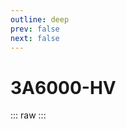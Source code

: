 ```yaml
---
outline: deep
prev: false
next: false
---
```

# 3A6000-HV

::: raw
<ClientOnly>
    <ChipTables chips="3A6000-HV" :fields="cpu_fields" />
</ClientOnly>
:::

<script setup>
    import ChipTables from "@/.vitepress/theme/components/ChipTables.vue"
    import cpu_fields from "@/.vitepress/theme/components/fields/cpu_fields.js"
</script>